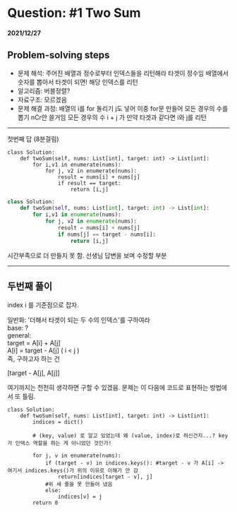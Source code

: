 # Question: #1 Two Sum 
#### 2021/12/27  


## Problem-solving steps
* 문제 해석: 주어진 배열과 정수로부터 인덱스들을 리턴해라 
타겟이 정수임 배열에서 숫자를 뽑아서 타겟이 되면! 해당 인덱스를 리턴
* 알고리즘: 버블정렬?
* 자료구조: 모르겠음
* 문제 해결 과정: 
배열의 i를 for 돌리기
j도 넣어 이중 for문 만들어 모든 경우의 수를 뽑기 nCr안 쓸거임
모든 경우의 수 i + j 가 만약 타겟과 같다면
i와 j를 리턴


---

첫번째 답 (8분걸림)
```python3
class Solution:
    def twoSum(self, nums: List[int], target: int) -> List[int]:
        for i,v1 in enumerate(nums):
            for j, v2 in enumerate(nums):
                result = nums[i] + nums[j]
                if result == target:
                    return [i,j]
```

```python
class Solution:
    def twoSum(self, nums: List[int], target: int) -> List[int]:
        for i,v1 in enumerate(nums):
            for j, v2 in enumerate(nums):
                result = nums[i] + nums[j]
                if nums[j] == target - nums[i]:
                    return [i,j]
```

시간부족으로 더 만들지 못 함. 
선생님 답변을 보며 수정할 부분

---
## 두번째 풀이
index i 를 기준점으로 잡자.  

일반화: '더해서 타겟이 되는 두 수의 인덱스'를 구하여라  
base: ?   
general:  
target = A[i] + A[j]  
A[i] = target - A[j] ( i < j )  
즉, 구하고자 하는 건  

[target - A[j], A[j]]  

여기까지는 천천히 생각하면 구할 수 있겠음. 문제는 이 다음에 코드로 표현하는 방법에서 또 틀림.  

```python3
class Solution:
    def twoSum(self, nums: List[int], target: int) -> List[int]:
        indices = dict()
        
        # (key, value) 로 알고 있었는데 왜 (value, index)로 하신건지...? key 가 인덱스 역할을 하는 게 아니었던 것인가!
        
        for j, v in enumerate(nums):
            if (target - v) in indices.keys(): #target - v 가 A[i] -> 여기서 indices.keys()가 위의 이유로 이해가 안 감
                return[indices[target - v], j]
            #위 세 줄을 못 만들어 냈음
            else:
                indices[v] = j
        return 0
        
```


